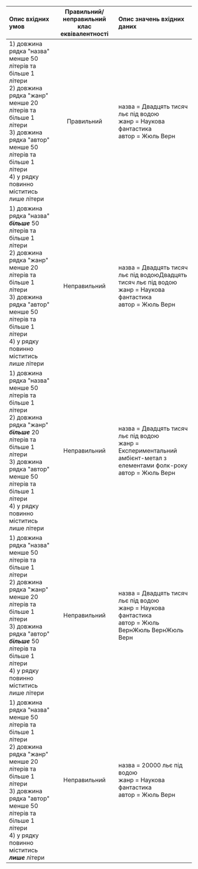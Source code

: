 |Опис вхідних умов|Правильний/неправильний клас еквівалентності|Опис значень вхідних даних|
|:-----|:-----:|:-----|
|1) довжина рядка "назва" менше 50 літерів та більше 1 літери <br> 2) довжина рядка "жанр" менше 20 літерів та більше 1 літери <br> 3) довжина рядка "автор" менше 50 літерів та більше 1 літери <br> 4) у рядку повинно міститись лише літери <br>|Правильний|назва = Двадцять тисяч льє під водою <br> жанр = Наукова фантастика <br> автор = Жюль Верн|
|1) довжина рядка "назва" ***більше*** 50 літерів та більше 1 літери <br> 2) довжина рядка "жанр" менше 20 літерів та більше 1 літери <br> 3) довжина рядка "автор" менше 50 літерів та більше 1 літери <br> 4) у рядку повинно міститись лише літери <br>|Неправильний|назва = Двадцять тисяч льє під водоюДвадцять тисяч льє під водою <br> жанр = Наукова фантастика <br> автор = Жюль Верн|
|1) довжина рядка "назва" менше 50 літерів та більше 1 літери <br> 2) довжина рядка "жанр" ***більше*** 20 літерів та більше 1 літери <br> 3) довжина рядка "автор" менше 50 літерів та більше 1 літери <br> 4) у рядку повинно міститись лише літери <br>|Неправильний|назва = Двадцять тисяч льє під водою <br> жанр = Експериментальний амбієнт-метал з елементами фолк-року <br> автор = Жюль Верн|
|1) довжина рядка "назва" менше 50 літерів та більше 1 літери <br> 2) довжина рядка "жанр" менше 20 літерів та більше 1 літери <br> 3) довжина рядка "автор" ***більше*** 50 літерів та більше 1 літери <br> 4) у рядку повинно міститись лише літери <br>|Неправильний|назва = Двадцять тисяч льє під водою <br> жанр = Наукова фантастика <br> автор = Жюль ВернЖюль ВернЖюль Верн|
|1) довжина рядка "назва" менше 50 літерів та більше 1 літери <br> 2) довжина рядка "жанр" менше 20 літерів та більше 1 літери <br> 3) довжина рядка "автор" менше 50 літерів та більше 1 літери <br> 4) у рядку повинно міститись ***лише*** літери <br>|Неправильний|назва = 20000 льє під водою <br> жанр = Наукова фантастика <br> автор = Жюль Верн|
